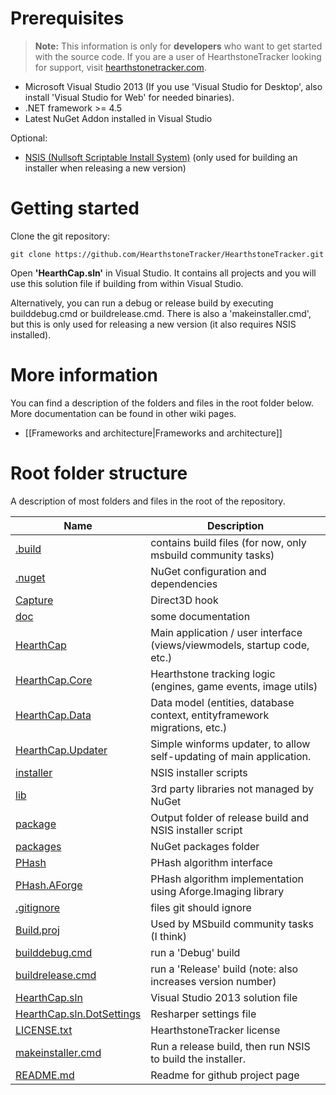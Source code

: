 # Prerequisites

 > **Note:** This information is only for **developers** who want to get started with the source code. If you are a user of HearthstoneTracker looking for support, visit [hearthstonetracker.com](http://hearthstonetracker.com).

 * Microsoft Visual Studio 2013 (If you use 'Visual Studio for Desktop', also install 'Visual Studio for Web' for needed binaries).
 * .NET framework >= 4.5
 * Latest NuGet Addon installed in Visual Studio

Optional:

 * [NSIS (Nullsoft Scriptable Install System)](http://nsis.sourceforge.net) (only used for building an installer when releasing a new version)

# Getting started
Clone the git repository:

 `git clone https://github.com/HearthstoneTracker/HearthstoneTracker.git`

Open **'HearthCap.sln'** in Visual Studio. It contains all projects and you will use this solution file if building from within Visual Studio.

Alternatively, you can run a debug or release build by executing builddebug.cmd or buildrelease.cmd. There is also a 'makeinstaller.cmd', but this is only used for releasing a new version (it also requires NSIS installed).

# More information

You can find a description of the folders and files in the root folder below. More documentation can be found in other wiki pages.

 * [[Frameworks and architecture|Frameworks and architecture]]

# Root folder structure

A description of most folders and files in the root of the repository.

Name|Description
---|---
[.build](https://github.com/HearthstoneTracker/HearthstoneTracker/tree/master/.build)|contains build files (for now, only msbuild community tasks)
[.nuget](https://github.com/HearthstoneTracker/HearthstoneTracker/tree/master/.nuget)|NuGet configuration and dependencies
[Capture](https://github.com/HearthstoneTracker/HearthstoneTracker/tree/master/Capture)|Direct3D hook
[doc](https://github.com/HearthstoneTracker/HearthstoneTracker/tree/master/doc)|some documentation
[HearthCap](https://github.com/HearthstoneTracker/HearthstoneTracker/tree/master/HearthCap)|Main application / user interface (views/viewmodels, startup code, etc.)
[HearthCap.Core](https://github.com/HearthstoneTracker/HearthstoneTracker/tree/master/HearthCap.Core)|Hearthstone tracking logic (engines, game events, image utils)
[HearthCap.Data](https://github.com/HearthstoneTracker/HearthstoneTracker/tree/master/HearthCap.Data)|Data model (entities, database context, entityframework migrations, etc.)
[HearthCap.Updater](https://github.com/HearthstoneTracker/HearthstoneTracker/tree/master/HearthCap.Updater)|Simple winforms updater, to allow self-updating of main application.
[installer](https://github.com/HearthstoneTracker/HearthstoneTracker/tree/master/installer)|NSIS installer scripts
[lib](https://github.com/HearthstoneTracker/HearthstoneTracker/tree/master/lib)|3rd party libraries not managed by NuGet
[package](https://github.com/HearthstoneTracker/HearthstoneTracker/tree/master/package)|Output folder of release build and NSIS installer script
[packages](https://github.com/HearthstoneTracker/HearthstoneTracker/tree/master/packages)|NuGet packages folder
[PHash](https://github.com/HearthstoneTracker/HearthstoneTracker/tree/master/PHash)|PHash algorithm interface
[PHash.AForge](https://github.com/HearthstoneTracker/HearthstoneTracker/tree/master/PHash.AForge)|PHash algorithm implementation using Aforge.Imaging library
[.gitignore](https://github.com/HearthstoneTracker/HearthstoneTracker/tree/master/.gitignore)|files git should ignore
[Build.proj](https://github.com/HearthstoneTracker/HearthstoneTracker/tree/master/Build.proj)|Used by MSbuild community tasks (I think)
[builddebug.cmd](https://github.com/HearthstoneTracker/HearthstoneTracker/tree/master/builddebug.cmd)|run a 'Debug' build
[buildrelease.cmd](https://github.com/HearthstoneTracker/HearthstoneTracker/tree/master/buildrelease.cmd)|run a 'Release' build (note: also increases version number)
[HearthCap.sln](https://github.com/HearthstoneTracker/HearthstoneTracker/tree/master/HearthCap.sln)|Visual Studio 2013 solution file
[HearthCap.sln.DotSettings](https://github.com/HearthstoneTracker/HearthstoneTracker/tree/master/HearthCap.sln.DotSettings)|Resharper settings file
[LICENSE.txt](https://github.com/HearthstoneTracker/HearthstoneTracker/tree/master/LICENSE.txt)|HearthstoneTracker license
[makeinstaller.cmd](https://github.com/HearthstoneTracker/HearthstoneTracker/tree/master/makeinstaller.cmd)|Run a release build, then run NSIS to build the installer.
[README.md](https://github.com/HearthstoneTracker/HearthstoneTracker/tree/master/README.md)|Readme for github project page